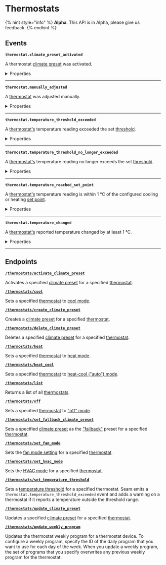 # Thermostats

{% hint style="info" %}
**Alpha**. This API is in Alpha, please give us feedback.
{% endhint %}


## Events

**`thermostat.climate_preset_activated`**

A thermostat [climate preset](../../capability-guides/thermostats/creating-and-managing-climate-presets/README.md) was activated.

<details>

<summary>Properties</summary>

<strong><code>climate_preset_key</code></strong> <i>String</i>

  Key of the climate preset that was activated.

<strong><code>connected_account_id</code></strong> <i>UUID</i>

  ID of the connected account associated with the event.

<strong><code>created_at</code></strong> <i>Datetime</i>

  Date and time at which the event was created.

<strong><code>device_id</code></strong> <i>UUID</i>

  ID of the affected device.

<strong><code>event_id</code></strong> <i>UUID</i>

  ID of the event.

<strong><code>event_type</code></strong> <i>Enum</i>

  Value: `thermostat.climate_preset_activated`

<strong><code>is_fallback_climate_preset</code></strong> <i>Boolean</i>

  Indicates whether the climate preset that was activated is the fallback climate preset for the thermostat.

<strong><code>occurred_at</code></strong> <i>Datetime</i>

  Date and time at which the event occurred.

<strong><code>thermostat_schedule_id</code></strong> <i>UUID</i>

  ID of the thermostat schedule that prompted the affected climate preset to be activated.

<strong><code>workspace_id</code></strong> <i>UUID</i>

  ID of the workspace associated with the event.
</details>

---

**`thermostat.manually_adjusted`**

A [thermostat](https://docs.seam.co/latest/capability-guides/thermostats) was adjusted manually.

<details>

<summary>Properties</summary>

<strong><code>connected_account_id</code></strong> <i>UUID</i>

  ID of the connected account associated with the event.

<strong><code>cooling_set_point_celsius</code></strong> <i>Number</i>

  Temperature to which the thermostat should cool (in °C). See also [Set Points](../../capability-guides/thermostats/understanding-thermostat-concepts/set-points.md).

<strong><code>cooling_set_point_fahrenheit</code></strong> <i>Number</i>

  Temperature to which the thermostat should cool (in °F). See also [Set Points](../../capability-guides/thermostats/understanding-thermostat-concepts/set-points.md).

<strong><code>created_at</code></strong> <i>Datetime</i>

  Date and time at which the event was created.

<strong><code>device_id</code></strong> <i>UUID</i>

  ID of the affected device.

<strong><code>event_id</code></strong> <i>UUID</i>

  ID of the event.

<strong><code>event_type</code></strong> <i>Enum</i>

  Value: `thermostat.manually_adjusted`

<strong><code>fan_mode_setting</code></strong> <i>Enum</i>

  Desired [fan mode setting](https://docs.seam.co/latest/capability-guides/thermostats/configure-current-climate-settings#fan-mode-settings), such as `on`, `auto`, or `circulate`.
<details>
    <summary>Enum values:</summary>

    - <code>auto</code>
    - <code>on</code>
    - <code>circulate</code>
</details>

<strong><code>heating_set_point_celsius</code></strong> <i>Number</i>

  Temperature to which the thermostat should heat (in °C). See also [Set Points](../../capability-guides/thermostats/understanding-thermostat-concepts/set-points.md).

<strong><code>heating_set_point_fahrenheit</code></strong> <i>Number</i>

  Temperature to which the thermostat should heat (in °F). See also [Set Points](../../capability-guides/thermostats/understanding-thermostat-concepts/set-points.md).

<strong><code>hvac_mode_setting</code></strong> <i>Enum</i>

  Desired [HVAC mode](../../capability-guides/thermostats/understanding-thermostat-concepts/hvac-mode.md) setting, such as `heat`, `cool`, `heat_cool`, or `off`.
<details>
    <summary>Enum values:</summary>

    - <code>off</code>
    - <code>heat</code>
    - <code>cool</code>
    - <code>heat_cool</code>
</details>

<strong><code>method</code></strong> <i>Enum</i>

  Method used to adjust the affected thermostat manually. `seam` indicates that the Seam API, Seam CLI, or Seam Console was used to adjust the thermostat.
<details>
    <summary>Enum values:</summary>

    - <code>seam</code>
    - <code>external</code>
</details>

<strong><code>occurred_at</code></strong> <i>Datetime</i>

  Date and time at which the event occurred.

<strong><code>workspace_id</code></strong> <i>UUID</i>

  ID of the workspace associated with the event.
</details>

---

**`thermostat.temperature_threshold_exceeded`**

A [thermostat's](https://docs.seam.co/latest/capability-guides/thermostats) temperature reading exceeded the set [threshold](../../capability-guides/thermostats/setting-and-monitoring-temperature-thresholds.md).

<details>

<summary>Properties</summary>

<strong><code>connected_account_id</code></strong> <i>UUID</i>

  ID of the connected account associated with the event.

<strong><code>created_at</code></strong> <i>Datetime</i>

  Date and time at which the event was created.

<strong><code>device_id</code></strong> <i>UUID</i>

  ID of the affected device.

<strong><code>event_id</code></strong> <i>UUID</i>

  ID of the event.

<strong><code>event_type</code></strong> <i>Enum</i>

  Value: `thermostat.temperature_threshold_exceeded`

<strong><code>lower_limit_celsius</code></strong> <i>Number</i>

  Lower temperature limit, in °C, defined by the set threshold.

<strong><code>lower_limit_fahrenheit</code></strong> <i>Number</i>

  Lower temperature limit, in °F, defined by the set threshold.

<strong><code>occurred_at</code></strong> <i>Datetime</i>

  Date and time at which the event occurred.

<strong><code>temperature_celsius</code></strong> <i>Number</i>

  Temperature, in °C, reported by the affected thermostat.

<strong><code>temperature_fahrenheit</code></strong> <i>Number</i>

  Temperature, in °F, reported by the affected thermostat.

<strong><code>upper_limit_celsius</code></strong> <i>Number</i>

  Upper temperature limit, in °C, defined by the set threshold.

<strong><code>upper_limit_fahrenheit</code></strong> <i>Number</i>

  Upper temperature limit, in °F, defined by the set threshold.

<strong><code>workspace_id</code></strong> <i>UUID</i>

  ID of the workspace associated with the event.
</details>

---

**`thermostat.temperature_threshold_no_longer_exceeded`**

A [thermostat's](https://docs.seam.co/latest/capability-guides/thermostats) temperature reading no longer exceeds the set [threshold](../../capability-guides/thermostats/setting-and-monitoring-temperature-thresholds.md).

<details>

<summary>Properties</summary>

<strong><code>connected_account_id</code></strong> <i>UUID</i>

  ID of the connected account associated with the event.

<strong><code>created_at</code></strong> <i>Datetime</i>

  Date and time at which the event was created.

<strong><code>device_id</code></strong> <i>UUID</i>

  ID of the affected device.

<strong><code>event_id</code></strong> <i>UUID</i>

  ID of the event.

<strong><code>event_type</code></strong> <i>Enum</i>

  Value: `thermostat.temperature_threshold_no_longer_exceeded`

<strong><code>lower_limit_celsius</code></strong> <i>Number</i>

  Lower temperature limit, in °C, defined by the set threshold.

<strong><code>lower_limit_fahrenheit</code></strong> <i>Number</i>

  Lower temperature limit, in °F, defined by the set threshold.

<strong><code>occurred_at</code></strong> <i>Datetime</i>

  Date and time at which the event occurred.

<strong><code>temperature_celsius</code></strong> <i>Number</i>

  Temperature, in °C, reported by the affected thermostat.

<strong><code>temperature_fahrenheit</code></strong> <i>Number</i>

  Temperature, in °F, reported by the affected thermostat.

<strong><code>upper_limit_celsius</code></strong> <i>Number</i>

  Upper temperature limit, in °C, defined by the set threshold.

<strong><code>upper_limit_fahrenheit</code></strong> <i>Number</i>

  Upper temperature limit, in °F, defined by the set threshold.

<strong><code>workspace_id</code></strong> <i>UUID</i>

  ID of the workspace associated with the event.
</details>

---

**`thermostat.temperature_reached_set_point`**

A [thermostat's](https://docs.seam.co/latest/capability-guides/thermostats) temperature reading is within 1 °C of the configured cooling or heating [set point](../../capability-guides/thermostats/understanding-thermostat-concepts/set-points.md).

<details>

<summary>Properties</summary>

<strong><code>connected_account_id</code></strong> <i>UUID</i>

  ID of the connected account associated with the event.

<strong><code>created_at</code></strong> <i>Datetime</i>

  Date and time at which the event was created.

<strong><code>desired_temperature_celsius</code></strong> <i>Number</i>

  Desired temperature, in °C, defined by the affected thermostat's cooling or heating set point.

<strong><code>desired_temperature_fahrenheit</code></strong> <i>Number</i>

  Desired temperature, in °F, defined by the affected thermostat's cooling or heating set point.

<strong><code>device_id</code></strong> <i>UUID</i>

  ID of the affected device.

<strong><code>event_id</code></strong> <i>UUID</i>

  ID of the event.

<strong><code>event_type</code></strong> <i>Enum</i>

  Value: `thermostat.temperature_reached_set_point`

<strong><code>occurred_at</code></strong> <i>Datetime</i>

  Date and time at which the event occurred.

<strong><code>temperature_celsius</code></strong> <i>Number</i>

  Temperature, in °C, reported by the affected thermostat.

<strong><code>temperature_fahrenheit</code></strong> <i>Number</i>

  Temperature, in °F, reported by the affected thermostat.

<strong><code>workspace_id</code></strong> <i>UUID</i>

  ID of the workspace associated with the event.
</details>

---

**`thermostat.temperature_changed`**

A [thermostat's](https://docs.seam.co/latest/capability-guides/thermostats) reported temperature changed by at least 1 °C.

<details>

<summary>Properties</summary>

<strong><code>connected_account_id</code></strong> <i>UUID</i>

  ID of the connected account associated with the event.

<strong><code>created_at</code></strong> <i>Datetime</i>

  Date and time at which the event was created.

<strong><code>device_id</code></strong> <i>UUID</i>

  ID of the affected device.

<strong><code>event_id</code></strong> <i>UUID</i>

  ID of the event.

<strong><code>event_type</code></strong> <i>Enum</i>

  Value: `thermostat.temperature_changed`

<strong><code>occurred_at</code></strong> <i>Datetime</i>

  Date and time at which the event occurred.

<strong><code>temperature_celsius</code></strong> <i>Number</i>

  Temperature, in °C, reported by the affected thermostat.

<strong><code>temperature_fahrenheit</code></strong> <i>Number</i>

  Temperature, in °F, reported by the affected thermostat.

<strong><code>workspace_id</code></strong> <i>UUID</i>

  ID of the workspace associated with the event.
</details>

---

## Endpoints


[**`/thermostats/activate_climate_preset`**](./activate_climate_preset.md)

Activates a specified [climate preset](../../capability-guides/thermostats/creating-and-managing-climate-presets/README.md) for a specified [thermostat](https://docs.seam.co/latest/capability-guides/thermostats).


[**`/thermostats/cool`**](./cool.md)

Sets a specified [thermostat](https://docs.seam.co/latest/capability-guides/thermostats) to [cool mode](https://docs.seam.co/latest/capability-guides/thermostats/configure-current-climate-settings).


[**`/thermostats/create_climate_preset`**](./create_climate_preset.md)

Creates a [climate preset](../../capability-guides/thermostats/creating-and-managing-climate-presets/README.md) for a specified [thermostat](https://docs.seam.co/latest/capability-guides/thermostats).


[**`/thermostats/delete_climate_preset`**](./delete_climate_preset.md)

Deletes a specified [climate preset](../../capability-guides/thermostats/creating-and-managing-climate-presets/README.md) for a specified [thermostat](https://docs.seam.co/latest/capability-guides/thermostats).


[**`/thermostats/heat`**](./heat.md)

Sets a specified [thermostat](https://docs.seam.co/latest/capability-guides/thermostats) to [heat mode](https://docs.seam.co/latest/capability-guides/thermostats/configure-current-climate-settings).


[**`/thermostats/heat_cool`**](./heat_cool.md)

Sets a specified [thermostat](https://docs.seam.co/latest/capability-guides/thermostats) to [heat-cool ("auto") mode](https://docs.seam.co/latest/capability-guides/thermostats/configure-current-climate-settings).


[**`/thermostats/list`**](./list.md)

Returns a list of all [thermostats](https://docs.seam.co/latest/capability-guides/thermostats).


[**`/thermostats/off`**](./off.md)

Sets a specified [thermostat](https://docs.seam.co/latest/capability-guides/thermostats) to ["off" mode](https://docs.seam.co/latest/capability-guides/thermostats/configure-current-climate-settings).


[**`/thermostats/set_fallback_climate_preset`**](./set_fallback_climate_preset.md)

Sets a specified [climate preset](../../capability-guides/thermostats/creating-and-managing-climate-presets/README.md) as the ["fallback"](../../capability-guides/thermostats/creating-and-managing-climate-presets/setting-the-fallback-climate-preset.md) preset for a specified [thermostat](https://docs.seam.co/latest/capability-guides/thermostats).


[**`/thermostats/set_fan_mode`**](./set_fan_mode.md)

Sets the [fan mode setting](https://docs.seam.co/latest/capability-guides/thermostats/configure-current-climate-settings#fan-mode-settings) for a specified [thermostat](https://docs.seam.co/latest/capability-guides/thermostats).


[**`/thermostats/set_hvac_mode`**](./set_hvac_mode.md)

Sets the [HVAC mode](https://docs.seam.co/latest/capability-guides/thermostats/configure-current-climate-settings) for a specified [thermostat](https://docs.seam.co/latest/capability-guides/thermostats).


[**`/thermostats/set_temperature_threshold`**](./set_temperature_threshold.md)

Sets a [temperature threshold](../../capability-guides/thermostats/setting-and-monitoring-temperature-thresholds.md) for a specified thermostat. Seam emits a `thermostat.temperature_threshold_exceeded` event and adds a warning on a thermostat if it reports a temperature outside the threshold range.


[**`/thermostats/update_climate_preset`**](./update_climate_preset.md)

Updates a specified [climate preset](../../capability-guides/thermostats/creating-and-managing-climate-presets/README.md) for a specified [thermostat](https://docs.seam.co/latest/capability-guides/thermostats).


[**`/thermostats/update_weekly_program`**](./update_weekly_program.md)

Updates the thermostat weekly program for a thermostat device. To configure a weekly program, specify the ID of the daily program that you want to use for each day of the week. When you update a weekly program, the set of programs that you specify overwrites any previous weekly program for the thermostat.


